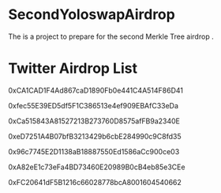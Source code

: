 # SecondYoloswapAirdrop
The is a project to prepare for the second Merkle Tree airdrop .

# Twitter Airdrop List 
0xCA1CAD1F4Ad867caD1890Fb0e441C4A514F86D41

0xfec55E39ED5df5F1C386513e4ef909EBAfC33eDa

0xCa515843A81527213B273760D8575afFB9a2340E

0xeD7251A4B07bfB3213429b6cbE284990c9C8fd35

0x96c7745E2D1138aB18887550Ed1586aCc900ce03

0xA82eE1c73eFa4BD73460E20989B0cB4eb85e3CEe

0xFC20641dF5B1216c66028778bcA8001604540662

